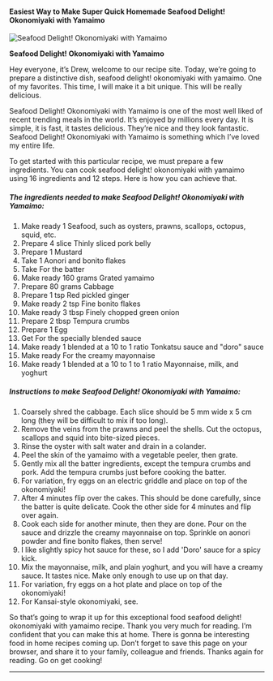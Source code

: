             

#### Easiest Way to Make Super Quick Homemade Seafood Delight! Okonomiyaki with Yamaimo

![Seafood Delight! Okonomiyaki with Yamaimo](https://img-global.cpcdn.com/recipes/5896682072965120/751x532cq70/seafood-delight-okonomiyaki-with-yamaimo-recipe-main-photo.jpg)

**Seafood Delight! Okonomiyaki with Yamaimo**

Hey everyone, it’s Drew, welcome to our recipe site. Today, we’re going to prepare a distinctive dish, seafood delight! okonomiyaki with yamaimo. One of my favorites. This time, I will make it a bit unique. This will be really delicious.

Seafood Delight! Okonomiyaki with Yamaimo is one of the most well liked of recent trending meals in the world. It’s enjoyed by millions every day. It is simple, it is fast, it tastes delicious. They’re nice and they look fantastic. Seafood Delight! Okonomiyaki with Yamaimo is something which I’ve loved my entire life.

To get started with this particular recipe, we must prepare a few ingredients. You can cook seafood delight! okonomiyaki with yamaimo using 16 ingredients and 12 steps. Here is how you can achieve that.

##### The ingredients needed to make Seafood Delight! Okonomiyaki with Yamaimo:

1.  Make ready 1 Seafood, such as oysters, prawns, scallops, octopus, squid, etc.
2.  Prepare 4 slice Thinly sliced pork belly
3.  Prepare 1 Mustard
4.  Take 1 Aonori and bonito flakes
5.  Take For the batter
6.  Make ready 160 grams Grated yamaimo
7.  Prepare 80 grams Cabbage
8.  Prepare 1 tsp Red pickled ginger
9.  Make ready 2 tsp Fine bonito flakes
10.  Make ready 3 tbsp Finely chopped green onion
11.  Prepare 2 tbsp Tempura crumbs
12.  Prepare 1 Egg
13.  Get For the specially blended sauce
14.  Make ready 1 blended at a 10 to 1 ratio Tonkatsu sauce and "doro" sauce
15.  Make ready For the creamy mayonnaise
16.  Make ready 1 blended at a 10 to 1 to 1 ratio Mayonnaise, milk, and yoghurt

##### Instructions to make Seafood Delight! Okonomiyaki with Yamaimo:

1.  Coarsely shred the cabbage. Each slice should be 5 mm wide x 5 cm long (they will be difficult to mix if too long).
2.  Remove the veins from the prawns and peel the shells. Cut the octopus, scallops and squid into bite-sized pieces.
3.  Rinse the oyster with salt water and drain in a colander.
4.  Peel the skin of the yamaimo with a vegetable peeler, then grate.
5.  Gently mix all the batter ingredients, except the tempura crumbs and pork. Add the tempura crumbs just before cooking the batter.
6.  For variation, fry eggs on an electric griddle and place on top of the okonomiyaki!
7.  After 4 minutes flip over the cakes. This should be done carefully, since the batter is quite delicate. Cook the other side for 4 minutes and flip over again.
8.  Cook each side for another minute, then they are done. Pour on the sauce and drizzle the creamy mayonnaise on top. Sprinkle on aonori powder and fine bonito flakes, then serve!
9.  I like slightly spicy hot sauce for these, so I add 'Doro' sauce for a spicy kick.
10.  Mix the mayonnaise, milk, and plain yoghurt, and you will have a creamy sauce. It tastes nice. Make only enough to use up on that day.
11.  For variation, fry eggs on a hot plate and place on top of the okonomiyaki!
12.  For Kansai-style okonomiyaki, see.

So that’s going to wrap it up for this exceptional food seafood delight! okonomiyaki with yamaimo recipe. Thank you very much for reading. I’m confident that you can make this at home. There is gonna be interesting food in home recipes coming up. Don’t forget to save this page on your browser, and share it to your family, colleague and friends. Thanks again for reading. Go on get cooking!

* * *